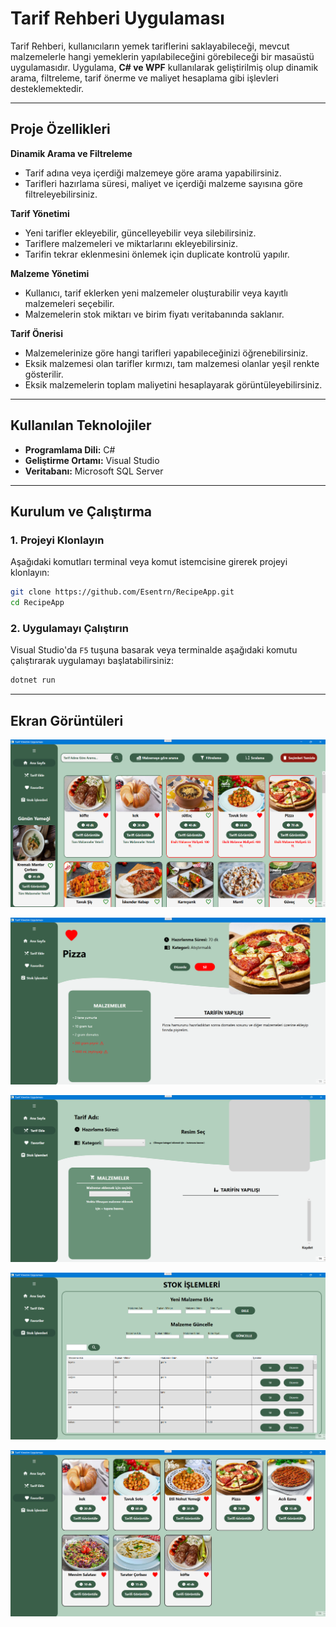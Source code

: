 # **Tarif Rehberi Uygulaması**

Tarif Rehberi, kullanıcıların yemek tariflerini saklayabileceği, mevcut malzemelerle hangi yemeklerin yapılabileceğini görebileceği bir masaüstü uygulamasıdır. Uygulama, **C# ve WPF** kullanılarak geliştirilmiş olup dinamik arama, filtreleme, tarif önerme ve maliyet hesaplama gibi işlevleri desteklemektedir.

---

## **Proje Özellikleri**  

**Dinamik Arama ve Filtreleme**  
- Tarif adına veya içerdiği malzemeye göre arama yapabilirsiniz.  
- Tarifleri hazırlama süresi, maliyet ve içerdiği malzeme sayısına göre filtreleyebilirsiniz.

**Tarif Yönetimi**  
- Yeni tarifler ekleyebilir, güncelleyebilir veya silebilirsiniz.  
- Tariflere malzemeleri ve miktarlarını ekleyebilirsiniz.  
- Tarifin tekrar eklenmesini önlemek için duplicate kontrolü yapılır.

**Malzeme Yönetimi**  
- Kullanıcı, tarif eklerken yeni malzemeler oluşturabilir veya kayıtlı malzemeleri seçebilir.  
- Malzemelerin stok miktarı ve birim fiyatı veritabanında saklanır.  

**Tarif Önerisi**  
- Malzemelerinize göre hangi tarifleri yapabileceğinizi öğrenebilirsiniz.  
- Eksik malzemesi olan tarifler kırmızı, tam malzemesi olanlar yeşil renkte gösterilir.  
- Eksik malzemelerin toplam maliyetini hesaplayarak görüntüleyebilirsiniz.  

---

## **Kullanılan Teknolojiler**  

- **Programlama Dili:** C#  
- **Geliştirme Ortamı:** Visual Studio
- **Veritabanı:** Microsoft SQL Server  

---

## **Kurulum ve Çalıştırma**  

### **1. Projeyi Klonlayın**  

Aşağıdaki komutları terminal veya komut istemcisine girerek projeyi klonlayın:  

```sh
git clone https://github.com/Esentrn/RecipeApp.git
cd RecipeApp
```

### **2. Uygulamayı Çalıştırın**  

Visual Studio'da `F5` tuşuna basarak veya terminalde aşağıdaki komutu çalıştırarak uygulamayı başlatabilirsiniz:  

```sh
dotnet run
```

---

## **Ekran Görüntüleri**  

![Resim](https://github.com/Esentrn/RecipeApp/blob/d44e9d86c2c8f37f249e878853ca58f73f8847a2/RecipeApp1.png)

![Resim](https://github.com/Esentrn/RecipeApp/blob/d44e9d86c2c8f37f249e878853ca58f73f8847a2/RecipeApp2.png)

![Resim](https://github.com/Esentrn/RecipeApp/blob/d44e9d86c2c8f37f249e878853ca58f73f8847a2/RecipeApp3.png)

![Resim](https://github.com/Esentrn/RecipeApp/blob/d44e9d86c2c8f37f249e878853ca58f73f8847a2/RecipeApp4.png)

![Resim](https://github.com/Esentrn/RecipeApp/blob/d44e9d86c2c8f37f249e878853ca58f73f8847a2/RecipeApp5.png)
